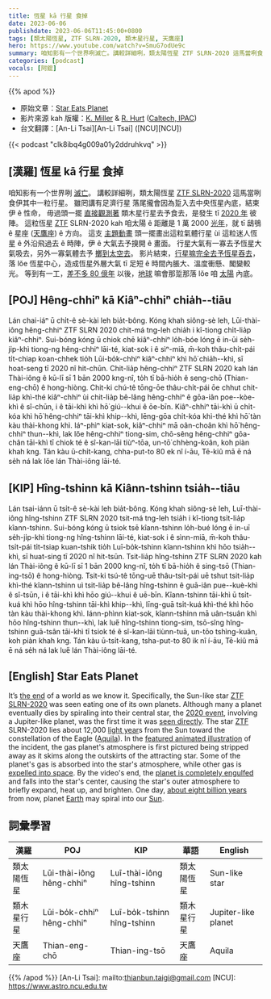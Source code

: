 ```yaml
---
title: 恆星 kā 行星 食掉
date: 2023-06-06
publishdate: 2023-06-06T11:45:00+0800
tags: [類太陽恆星, ZTF SLRN-2020, 類木星行星, 天鷹座]
hero: https://www.youtube.com/watch?v=SmuG7odUe9c
summary: 咱知影有一个世界咧滅亡。講較詳細咧，類太陽恆星 ZTF SLRN-2020 這馬當咧食伊其中一粒行星。
categories: [podcast]
vocals: [阿錕]
---
```


{{% apod %}}

- 原始文章：[Star Eats Planet](https://apod.nasa.gov/apod/ap230606.html)
- 影片來源 kah 版權：[K. Miller](https://www.ipac.caltech.edu/staff/keith-miller) & [R. Hurt](https://www.ipac.caltech.edu/science/staff/robert-hurt) ([Caltech, IPAC](https://www.ipac.caltech.edu/))
- 台文翻譯：[An-Li Tsai][An-Li Tsai] ([NCU][NCU])

{{< podcast "clk8ibq4g009a01y2ddruhkvq" >}}

## [漢羅] 恆星 kā 行星 食掉
咱知影有一个世界咧 [滅亡][the end]。
講較詳細咧，類太陽恆星 [ZTF SLRN-2020][ZTF SLRN-2020] 這馬當咧食伊其中一粒行星。
雖罔講有足濟行星 落尾攏會因為踅入去中央恆星內底，結束伊 ê 性命，
毋過頭一擺 [直接觀測著][seen directly] 類木星行星去予食去，是發生 tī [2020 年][2020 event] 彼陣。
這粒恆星 [ZTF][ZTF] SLRN-2020 kah 咱太陽 ê 距離是 1 萬 2000 [光年][light year]，就 tī 鴟鴞 ê 星座 ([天鷹座][Aquila]) ê 方向。
這支 [主題動畫][featured animated illustration] 頭一擺畫出這粒氣體行星 ùi 這粒迷人恆星 ê 外沿飛過去 ê 時陣，伊 ê 大氣去予搝開 ê 畫面。
行星大氣有一寡去予恆星大氣吸去，另外一寡氣體去予 [擲到太空去][expelled into space]。
影片結束，[行星嘛完全去予恆星吞去][planet is completely engulfed]，落 lŏe 恆星中心，造成恆星外層大氣 tī 足短 ê 時間內脹大、溫度衝懸、閣變較光。
等到有一工，[差不多 80 億年][about eight billion years] 以後，[地球][Earth] 嘛會那踅那落 lŏe 咱 [太陽][Sun] 內底。

## [POJ] Hêng-chhiⁿ kā Kiâⁿ-chhiⁿ chia̍h--tiāu
Lán chai-iáⁿ ū chi̍t-ê sè-kài leh bia̍t-bông.
Kóng khah siông-sè leh, Lūi-thài-iông hêng-chhiⁿ ZTF SLRN 2020 chit-má tng-leh chia̍h i kî-tiong chi̍t-lia̍p kiâⁿ-chhiⁿ.
Sui-bóng kóng ū chiok chē kiâⁿ-chhiⁿ lo̍h-bóe lóng ē in-ūi se̍h-ji̍p-khì tiong-ng hêng-chhiⁿ lāi-té, kiat-sok i ê sìⁿ-miā,
m̄-koh thâu-chi̍t-pái ti̍t-chiap koan-chhek tio̍h Lūi-bo̍k-chhiⁿ kiâⁿ-chhiⁿ khì hō͘ chia̍h--khì, sī hoat-seng tī 2020 nî hit-chūn.
Chit-lia̍p hêng-chhiⁿ ZTF SLRN 2020 kah lán Thài-iông ê kū-lī sī 1 bān 2000 kng-nî, to̍h tī bā-hio̍h ê seng-chō (Thian-eng-chō) ê hong-hiòng.
Chit-ki chú-tê tōng-ōe thâu-chi̍t-pái ōe chhut chit-lia̍p khì-thé kiâⁿ-chhiⁿ ùi chit-lia̍p bê-lâng hêng-chhiⁿ ê gōa-iân poe--kòe-khì ê sî-chūn, i ê tāi-khì khì hō͘ giú--khui ê ōe-bīn.
Kiâⁿ-chhiⁿ tāi-khì ū chi̍t-kóa khì hō͘ hêng-chhiⁿ tāi-khì khip--khì, lēng-gōa chi̍t-kóa khì-thé khì hō͘ tàn kàu thài-khong khì.
Iáⁿ-phìⁿ kiat-sok, kiâⁿ-chhiⁿ mā oân-choân khì hō͘ hêng-chhiⁿ thun--khì, lak lőe  hêng-chhiⁿ tiong-sim, chō-sêng hêng-chhiⁿ gōa-chân tāi-khì tī chiok té ê sî-kan-lāi tiùⁿ-tōa, un-tō͘ chhèng-koân, koh piàn khah kng.
Tán kàu ū-chi̍t-kang, chha-put-to 80 ek nî í-āu, Tē-kiû mā ē ná se̍h ná lak lőe lán Thài-iông lāi-té.

## [KIP] Hîng-tshinn kā Kiânn-tshinn tsia̍h--tiāu
Lán tsai-iánn ū tsi̍t-ê sè-kài leh bia̍t-bông.
Kóng khah siông-sè leh, Luī-thài-iông hîng-tshinn ZTF SLRN 2020 tsit-má tng-leh tsia̍h i kî-tiong tsi̍t-lia̍p kîann-tshinn.
Sui-bóng kóng ū tsiok tsē kîann-tshinn lo̍h-bué lóng ē in-uī se̍h-ji̍p-khì tiong-ng hîng-tshinn lāi-té, kiat-sok i ê sìnn-miā,
m̄-koh thâu-tsi̍t-pái ti̍t-tsiap kuan-tshik tio̍h Luī-bo̍k-tshinn kîann-tshinn khì hōo tsia̍h--khì, sī huat-sing tī 2020 nî hit-tsūn.
Tsit-lia̍p hîng-tshinn ZTF SLRN 2020 kah lán Thài-iông ê kū-lī sī 1 bān 2000 kng-nî, to̍h tī bā-hio̍h ê sing-tsō (Thian-ing-tsō) ê hong-hiòng.
Tsit-ki tsú-tê tōng-uē thâu-tsi̍t-pái uē tshut tsit-lia̍p khì-thé kîann-tshinn uì tsit-lia̍p bê-lâng hîng-tshinn ê guā-iân pue--kuè-khì ê sî-tsūn, i ê tāi-khì khì hōo giú--khui ê uē-bīn.
Kîann-tshinn tāi-khì ū tsi̍t-kuá khì hōo hîng-tshinn tāi-khì khip--khì, līng-guā tsi̍t-kuá khì-thé khì hōo tàn kàu thài-khong khì.
Iánn-phìnn kiat-sok, kîann-tshinn mā uân-tsuân khì hōo hîng-tshinn thun--khì, lak lue̋  hîng-tshinn tiong-sim, tsō-sîng hîng-tshinn guā-tsân tāi-khì tī tsiok té ê sî-kan-lāi tiùnn-tuā, un-tōo tshìng-kuân, koh piàn khah kng.
Tán kàu ū-tsi̍t-kang, tsha-put-to 80 ik nî í-āu, Tē-kiû mā ē ná se̍h ná lak lue̋ lán Thài-iông lāi-té.

## [English] Star Eats Planet
It’s [the end][the end] of a world as we know it.
Specifically, the Sun-like star [ZTF SLRN-2020][ZTF SLRN-2020] was seen eating one of its own planets.
Although many a planet eventually dies by spiraling into their central star, the [2020 event][2020 event], involving a Jupiter-like planet, was the first time it was [seen directly][seen directly].
The star [ZTF][ZTF] SLRN-2020 lies about 12,000 [light year][light year]s from the Sun toward the constellation of the Eagle ([Aquila][Aquila]).
In the [featured animated illustration][featured animated illustration] of the incident, the gas planet's atmosphere is first pictured being stripped away as it skims along the outskirts of the attracting star.
Some of the planet's gas is absorbed into the star's atmosphere, while other gas is [expelled into space][expelled into space].
By the video's end, the [planet is completely engulfed][planet is completely engulfed] and falls into the star's center, causing the star's outer atmosphere to briefly expand, heat up, and brighten.
One day, [about eight billion years][about eight billion years] from now, planet [Earth][Earth] may spiral into our [Sun][Sun].

## 詞彙學習

|漢羅|POJ|KIP|華語|English|
|-|-|-|-|-|
|類太陽恆星|Lūi-thài-iông hêng-chhiⁿ|Luī-thài-iông hîng-tshinn|類太陽恆星|Sun-like star|
|類木星行星|Lūi-bo̍k-chhiⁿ hêng-chhiⁿ|Luī-bo̍k-tshinn hîng-tshinn|類木星行星|Jupiter-like planet|
|天鷹座|Thian-eng-chō|Thian-ing-tsō|天鷹座|Aquila|

{{% /apod %}}
[An-Li Tsai]: mailto:thianbun.taigi@gmail.com
[NCU]: https://www.astro.ncu.edu.tw

[copyright]: https://apod.nasa.gov/apod/fap/lib/about_apod.html#srapply
[License]: https://creativecommons.org/licenses/by/2.0/

[the end]:https://youtu.be/8OyBtMPqpNY?t=48
[ZTF SLRN-2020]:https://www.caltech.edu/about/news/star-eats-planet-brightens-dramatically
[2020 event]:https://www.nature.com/articles/s41586-023-05842-x
[seen directly]:https://www.nasa.gov/feature/jpl/caught-in-the-act-astronomers-detect-a-star-devouring-a-planet
[ZTF]:https://en.wikipedia.org/wiki/Zwicky_Transient_Facility
[light year]:https://spaceplace.nasa.gov/light-year/en/
[Aquila]:https://en.wikipedia.org/wiki/Aquila_(constellation)
[featured animated illustration]:https://caltech.app.box.com/v/ZTF-NEOWISE-STAR-PLANET
[expelled into space]:https://apod.nasa.gov/apod/ap210427.html
[planet is completely engulfed]:https://live.staticflickr.com/5613/15634745431_af629b9374.jpg
[about eight billion years]:https://ui.adsabs.harvard.edu/abs/2008MNRAS.386..155S/abstract
[Earth]:https://apod.nasa.gov/apod/ap220206.html
[Sun]:https://solarsystem.nasa.gov/solar-system/sun/overview/
